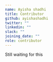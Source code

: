 ```yaml
---
name: Ayisha shadhi
title: Contributor
github: ayishashadhi
twitter: ""
linkedin: ""
slack: ""
joining_date: ""
role: contributor
---
```


Still waiting for this
